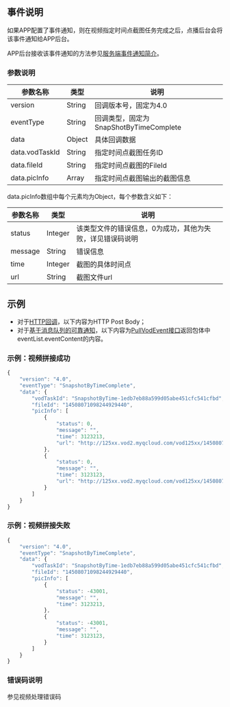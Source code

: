 ## 事件说明
如果APP配置了事件通知，则在视频指定时间点截图任务完成之后，点播后台会将该事件通知给APP后台。

APP后台接收该事件通知的方法参见[服务端事件通知简介](/document/product/266/7829)。

### 参数说明
| 参数名称 | 类型 | 说明 |
|---------|---------|---------|
| version | String | 回调版本号，固定为4.0 |
| eventType | String | 回调类型，固定为SnapShotByTimeComplete |
| data | Object | 具体回调数据 |
| data.vodTaskId | String | 指定时间点截图任务ID  |
| data.fileId | String | 指定时间点截图的FileId  |
| data.picInfo | Array | 指定时间点截图输出的截图信息 |

data.picInfo数组中每个元素均为Object，每个参数含义如下：

| 参数名称 | 类型 | 说明 |
|---------|---------|---------|
| status | Integer | 该类型文件的错误信息，0为成功，其他为失败，详见错误码说明 |
| message | String | 错误信息 |
| time | Integer | 截图的具体时间点 |
| url | String | 截图文件url  |

## 示例

- 对于[HTTP回调](/document/product/266/7829#http.E5.9B.9E.E8.B0.83)，以下内容为HTTP Post Body；
- 对于[基于消息队列的可靠通知](/document/product/266/7829#.E5.9F.BA.E4.BA.8E.E6.B6.88.E6.81.AF.E9.98.9F.E5.88.97.E7.9A.84.E5.8F.AF.E9.9D.A0.E9.80.9A.E7.9F.A5)，以下内容为[PullVodEvent接口](/document/product/266/7818)返回包体中eventList.eventContent的内容。

### 示例：视频拼接成功

```javascript
{
    "version": "4.0",
    "eventType": "SnapshotByTimeComplete",
    "data": {
        "vodTaskId": "SnapshotByTime-1edb7eb88a599d05abe451cfc541cfbd",
        "fileId": "14508071098244929440",
        "picInfo": [
            {
				"status": 0,
                "message": "",
                "time": 3123213,
                "url": "http://125xx.vod2.myqcloud.com/vod125xx/14508071098244929440/xx1.png"
            },
            {
                "status": 0,
                "message": "",
                "time": 3123123,
                "url": "http://125xx.vod2.myqcloud.com/vod125xx/14508071098244929440/xx2.png"
            }
        ]
    }
}
```

### 示例：视频拼接失败
```javascript
{
    "version": "4.0",
    "eventType": "SnapshotByTimeComplete",
    "data": {
        "vodTaskId": "SnapshotByTime-1edb7eb88a599d05abe451cfc541cfbd",
        "fileId": "14508071098244929440",
        "picInfo": [
            {
				"status": -43001,
                "message": "",
                "time": 3123213,
            },
            {
                "status": -43001,
                "message": "",
                "time": 3123123,
            }
        ]
    }
}
```

### 错误码说明
参见视频处理错误码
